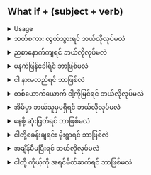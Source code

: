 ## What if + (subject + verb)
<details>
<summary>Usage</summary>
ဤတွင် သင်သည် 'ဖြစ်ရပ်တွင်' သို့မဟုတ် 'ထိုဖြစ်ရပ်တွင်' နှင့်ပတ်သက်သည့် မေးခွန်းတစ်ခုမေးနေသည်။ များသောအားဖြင့် သင်မေးနေသည့်မေးခွန်း၏ အဖြေကို ရှာနေပါသည်။
</details>

<details>
<summary>ဘတ်စကား လွတ်သွားရင် ဘယ်လိုလုပ်မလဲ</summary>
"What if I miss the bus?"

</details>
<details>
<summary>ညစာနောက်ကျရင် ဘယ်လိုလုပ်မလဲ</summary>

"What if I were late to dinner?"
</details>
<details>
<summary>မနက်​ဖြန်​​ခေါ်ရင်​ ဘာဖြစ်​မလဲ</summary>

"What if I called her tomorrow?"
</details>
<details>
<summary>ငါ နားမလည်ရင် ဘာဖြစ်လဲ</summary>

"What if I don't understand?"
</details>
<details>
<summary>တစ်ယောက်ယောက် ငါ့ကိုမြင်ရင် ဘယ်လိုလုပ်မလဲ</summary>

"What if someone sees me?"
</details>
<details>
<summary>အိမ်မှာ ဘယ်သူမှမရှိရင် ဘယ်လိုလုပ်မလဲ</summary>

"What if no one is home?"
</details>
<details>
<summary>နေဖို့ ဆုံးဖြတ်ရင် ဘာဖြစ်မလဲ</summary>

"What if they decide to stay?"
</details>
<details>
<summary>ငါတို့စခန်းချရင်း မိုးရွာရင် ဘာဖြစ်လဲ</summary>

"What if it rains while we are camping?"
</details>
<details>
<summary>အချိန်မီမပြီးရင် ဘယ်လိုလုပ်မလဲ</summary>

"What if I do not finish on time?"
</details>
<details>
<summary>ငါတို့ ကိုယ့်ကို အရင်မိတ်ဆက်ရင် ဘာဖြစ်မလဲ</summary>

"What if we introduce ourselves first?"
</details>